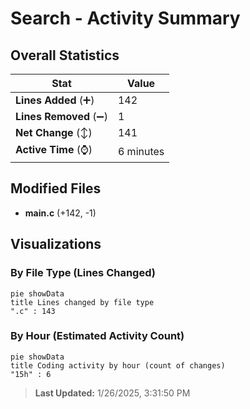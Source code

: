 # Search - Activity Summary 

## Overall Statistics

| Stat                   | Value                                                             |
| ---------------------- | ----------------------------------------------------------------- |
| **Lines Added** (➕)   | 142                                          |
| **Lines Removed** (➖) | 1                                        |
| **Net Change** (↕)    | 141                |
| **Active Time** (⌚)   | 6 minutes |


## Modified Files
- **main.c** (+142, -1)

## Visualizations

### By File Type (Lines Changed)

```mermaid
pie showData
title Lines changed by file type
".c" : 143
```

### By Hour (Estimated Activity Count)

```mermaid
pie showData
title Coding activity by hour (count of changes)
"15h" : 6
```


> **Last Updated:** 1/26/2025, 3:31:50 PM